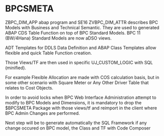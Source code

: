 # BPCSMETA

ZBPC_DIM_APP abap program and SE16 ZVBPC_DIM_ATTR describes BPC Models with Business and Technical Semantic.
They are used to generated ABAP CDS Table Function on top of BPC Standard Models. 
BPC 11 (BW/4Hana) Standard Models are now aDSO views.

ADT Templates for DDLS Data Definition and ABAP Class Templates allow flexible and quick Table Function creation.

Those Views/TF are then used in specific UJ_CUSTOM_LOGIC with SQL (minified).

For example Flexible Allocation are made with COS calculation basis, but in some other scenario with Square Meter or Any Other Driver Table that relates to Cost Objects.

In order to avoid locks when BPC Web Interface Administration attempt to modify to BPC Models and Dimensions, it is mandatory to drop the $BPCSMETA Package with those views/tf and reimport in the client where BPC Admin Changes are performed.

Next step will be to generate automatically the SQL Framework if any change occured on BPC model, the Class and TF with Code Composer
